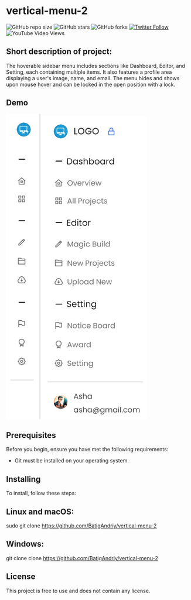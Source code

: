# vertical-menu-2

![GitHub repo size](https://img.shields.io/github/repo-size/BatigAndriy/footer-2)
![GitHub stars](https://img.shields.io/github/stars/BatigAndriy/footer-2?style=social)
![GitHub forks](https://img.shields.io/github/forks/BatigAndriy/footer-2?style=social)
[![Twitter Follow](https://img.shields.io/twitter/follow/yourtwitterhandle?style=social)](https://twitter.com/yourtwitterhandle)
![YouTube Video Views](https://img.shields.io/youtube/views/dQw4w9WgXcQ?style=social)

## Short description of project:
The hoverable sidebar menu includes sections like Dashboard, Editor, and Setting, each containing multiple items. It also features a profile area displaying a user's image, name, and email. The menu hides and shows upon mouse hover and can be locked in the open position with a lock.

## Demo
![-](ver_menu_1.jpg)        ![-](ver_menu_2.jpg)

## Prerequisites
Before you begin, ensure you have met the following requirements:
- Git must be installed on your operating system.

## Installing
To install, follow these steps:

## Linux and macOS:
sudo git clone https://github.com/BatigAndriy/vertical-menu-2

## Windows:
git clone clone https://github.com/BatigAndriy/vertical-menu-2

## License
This project is free to use and does not contain any license.


